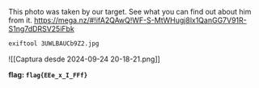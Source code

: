 This photo was taken by our target. See what you can find out about him from it. https://mega.nz/#!ifA2QAwQ!WF-S-MtWHugj8lx1QanGG7V91R-S1ng7dDRSV25iFbk

```bash
exiftool 3UWLBAUCb9Z2.jpg
```

![[Captura desde 2024-09-24 20-18-21.png]]

**flag: `flag{EEe_x_I_FFf}`**